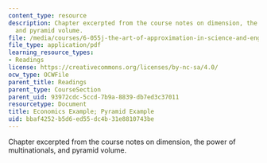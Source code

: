 ```yaml
---
content_type: resource
description: Chapter excerpted from the course notes on dimension, the power of multinationals,
  and pyramid volume.
file: /media/courses/6-055j-the-art-of-approximation-in-science-and-engineering-spring-2008/bbaf4252b5d6ed55dc4b31e8810743be_mar31.pdf
file_type: application/pdf
learning_resource_types:
- Readings
license: https://creativecommons.org/licenses/by-nc-sa/4.0/
ocw_type: OCWFile
parent_title: Readings
parent_type: CourseSection
parent_uid: 93972cdc-5ccd-7b9a-8839-db7ed3c37011
resourcetype: Document
title: Economics Example; Pyramid Example
uid: bbaf4252-b5d6-ed55-dc4b-31e8810743be
---
```

Chapter excerpted from the course notes on dimension, the power of multinationals, and pyramid volume.